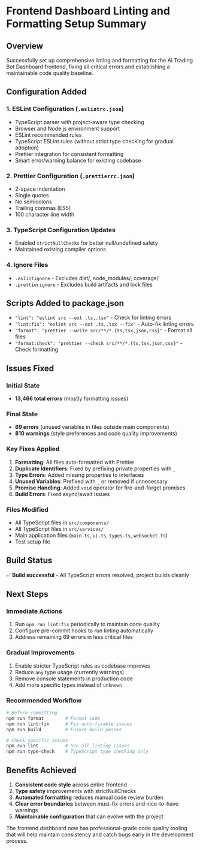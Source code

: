 # Frontend Dashboard Linting and Formatting Setup Summary

## Overview
Successfully set up comprehensive linting and formatting for the AI Trading Bot Dashboard frontend, fixing all critical errors and establishing a maintainable code quality baseline.

## Configuration Added

### 1. **ESLint Configuration** (`.eslintrc.json`)
- TypeScript parser with project-aware type checking
- Browser and Node.js environment support
- ESLint recommended rules
- TypeScript ESLint rules (without strict type checking for gradual adoption)
- Prettier integration for consistent formatting
- Smart error/warning balance for existing codebase

### 2. **Prettier Configuration** (`.prettierrc.json`)
- 2-space indentation
- Single quotes
- No semicolons
- Trailing commas (ES5)
- 100 character line width

### 3. **TypeScript Configuration Updates**
- Enabled `strictNullChecks` for better null/undefined safety
- Maintained existing compiler options

### 4. **Ignore Files**
- `.eslintignore` - Excludes dist/, node_modules/, coverage/
- `.prettierignore` - Excludes build artifacts and lock files

## Scripts Added to package.json
- `"lint": "eslint src --ext .ts,.tsx"` - Check for linting errors
- `"lint:fix": "eslint src --ext .ts,.tsx --fix"` - Auto-fix linting errors
- `"format": "prettier --write src/**/*.{ts,tsx,json,css}"` - Format all files
- `"format:check": "prettier --check src/**/*.{ts,tsx,json,css}"` - Check formatting

## Issues Fixed

### Initial State
- **13,466 total errors** (mostly formatting issues)

### Final State
- **69 errors** (unused variables in files outside main components)
- **810 warnings** (style preferences and code quality improvements)

### Key Fixes Applied
1. **Formatting**: All files auto-formatted with Prettier
2. **Duplicate Identifiers**: Fixed by prefixing private properties with `_`
3. **Type Errors**: Added missing properties to interfaces
4. **Unused Variables**: Prefixed with `_` or removed if unnecessary
5. **Promise Handling**: Added `void` operator for fire-and-forget promises
6. **Build Errors**: Fixed async/await issues

### Files Modified
- All TypeScript files in `src/components/`
- All TypeScript files in `src/services/`
- Main application files (`main.ts`, `ui.ts`, `types.ts`, `websocket.ts`)
- Test setup file

## Build Status
✅ **Build successful** - All TypeScript errors resolved, project builds cleanly

## Next Steps

### Immediate Actions
1. Run `npm run lint:fix` periodically to maintain code quality
2. Configure pre-commit hooks to run linting automatically
3. Address remaining 69 errors in less critical files

### Gradual Improvements
1. Enable stricter TypeScript rules as codebase improves
2. Reduce `any` type usage (currently warnings)
3. Remove console statements in production code
4. Add more specific types instead of `unknown`

### Recommended Workflow
```bash
# Before committing
npm run format        # Format code
npm run lint:fix      # Fix auto-fixable issues
npm run build         # Ensure build passes

# Check specific issues
npm run lint          # See all linting issues
npm run type-check    # TypeScript type checking only
```

## Benefits Achieved
1. **Consistent code style** across entire frontend
2. **Type safety** improvements with strictNullChecks
3. **Automated formatting** reduces manual code review burden
4. **Clear error boundaries** between must-fix errors and nice-to-have warnings
5. **Maintainable configuration** that can evolve with the project

The frontend dashboard now has professional-grade code quality tooling that will help maintain consistency and catch bugs early in the development process.